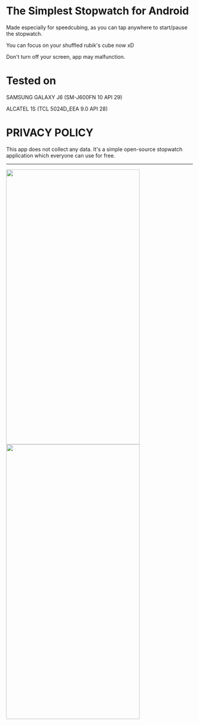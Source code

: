 # The Simplest Stopwatch for Android

Made especially for speedcubing, as you can tap anywhere to start/pause the stopwatch.

You can focus on your shuffled rubik's cube now xD

Don't turn off your screen, app may malfunction.

# Tested on 

SAMSUNG GALAXY J6 (SM-J600FN 10 API 29)

ALCATEL 1S (TCL 5024D_EEA 9.0 API 28)


# PRIVACY POLICY

This app does not collect any data. It's a simple open-source stopwatch application which everyone can use for free.

--------------------------------------------------------------------------------------------------------

<img src="https://i.imgur.com/Zt5yBid.jpg" width="360" height="740"> <img src="https://i.imgur.com/vIfbHUq.jpg" width="360" height="740">
